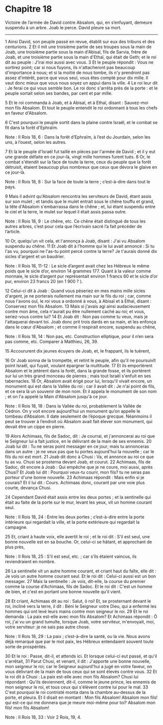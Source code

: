 # Chapitre 18

Victoire de l’armée de David contre Absalom, qui, en s’enfuyant, demeure suspendu à un arbre.
Joab le perce.
David pleure sa mort.

***

1 Ainsi David, son peuple passé en revue, établit sur eux des tribuns et des centurions. 2 Et il mit une troisième partie de ses troupes sous la main de Joab, une troisième partie sous la main d'Abisaï, fils de Sarvia, frère de Joab, et une troisième partie sous la main d'Ethaï, qui était de Geth; et le roi dit au peuple : J'irai moi aussi avec vous. 3 Et le peuple répondit : Vous ne sortirez point; car si nous fuyons, ils n'attacheront pas beaucoup d'importance à nous; et si la moitié de nous tombe, ils n'y prendront pas assez d'intérêt, parce que vous seul, vous êtes compté pour dix mille. Il vaut donc mieux que vous nous soyez un appui dans la ville. 4 Le roi leur dit : Je ferai ce qui vous semble bon. Le roi donc s'arrêta près de la porte : et le peuple sortait selon ses bandes, par cent et par mille.

5 Et le roi commanda à Joab, et à Abisaï, et à Ethaï, disant : Sauvez-moi mon fils Absalom. Et tout le peuple entendit le roi ordonnant à tous les chefs en faveur d'Absalom.


6 C'est pourquoi le peuple sortit dans la plaine contre Israël, et le combat se fit dans la forêt d'Ephraïm.

<span class="bible-note">Note : </span> II Rois 18, 6 : Dans la forêt d’Ephraïm, à l’est du Jourdain, selon les uns, à l’ouest, selon les autres.

7 Et là le peuple d'Israël fut taillé en pièces par l'armée de David ; et il y eut une grande défaite en ce jour-là, vingt mille hommes furent tués. 8 Or, le combat s'étendit sur la face de toute la terre, ceux du peuple que la forêt détruisit, étaient beaucoup plus nombreux que ceux que dévora le glaive en ce jour-là.

<span class="bible-note">Note : </span> II Rois 18, 8 : Sur la face de toute la terre ; c’est-à-dire dans tout le pays.


9 Mais il advint qu'Absalom rencontra les serviteurs de David, étant assis sur son mulet ; et tandis que le mulet entrait sous le chêne touffu et grand, la tête d'Absalom s'embarrassa dans le chêne ; et, lui étant suspendu entre le ciel et la terre, le mulet sur lequel il était assis passa outre.

<span class="bible-note">Note : </span> II Rois 18, 9 : Le chêne, etc. Ce chêne était distingué de tous les autres arbres, c’est pour cela que l’écrivain sacré l’a fait précéder de l’article.

10 Or, quelqu'un vit cela, et l'annonça à Joab, disant : J'ai vu Absalom suspendu au chêne. 11 Et Joab dit à l'homme qui le lui avait annoncé : Si tu l'as vu, pourquoi ne l'as-tu point percé contre la terre? Je t'aurais donné dix sicles d'argent et un baudrier.

<span class="bible-note">Note : </span> II Rois 18, 11-12 : Le sicle d’argent avait chez les Hébreux le même poids que le sicle d’or, environ 14 grammes 177. Quant à la valeur comme monnaie, le sicle d’argent pur représentait environ 1 francs 60 et le sicle d’or pur, environ 23 francs 20 (en 1 900 ? ).

12 Celui-ci dit à Joab : Quand vous pèseriez en mes mains mille sicles d'argent, je ne porterais nullement ma main sur le fils du roi ; car, comme nous l'avons ouï, le roi vous a ordonné à vous, à Abisaï et à Ethaï, disant : Conservez mon fils Absalom. 13 Mais si j'avais agi ainsi audacieusement contre mon âme, cela n'aurait pu être nullement caché au roi; et vous, seriez-vous contre lui? 14 Et Joab dit : Non pas comme tu veux, mais je l'attaquerai devant toi. Joab donc prit trois dards en sa main, et les enfonça dans le cœur d'Absalom ; et comme il respirait encore, suspendu au chêne,

<span class="bible-note">Note : </span> II Rois 18, 14 : Non pas, etc. Construction elliptique, pour il n’en sera pas comme, etc. Comparer à Matthieu, 26, 39.

15 Accoururent dix jeunes écuyers de Joab, et, le frappant, ils le tuèrent,


16 Or Joab sonna de la trompette, et retint le peuple, afin qu'il ne poursuivît point Israël, qui fuyait, voulant épargner la multitude. 17 Et ils emportèrent Absalom et le jetèrent dans la forêt, dans la grande fosse, et ils portèrent sur lui un très grand monceau de pierres ; mais tout Israël s'enfuit en ses tabernacles. 18 Or, Absalom avait érigé pour lui, lorsqu'il vivait encore, un monument qui est dans la Vallée du roi ; car il avait dit : Je n'ai point de fils, et ce sera là un souvenir de mon nom. Et il appela le monument de son nom ; et on l'a appelé la Main d'Absalom jusqu'à ce jour.

<span class="bible-note">Note : </span> II Rois 18, 18 : Dans la Vallée du roi, probablement la Vallée de Cédron. On y voit encore aujourd’hui un monument qu’on appelle le tombeau d’Absalom. Il date seulement de l’époque grecque. Néanmoins il peut se trouver à l’endroit où Absalom avait fait élever son monument, qui devait être un cippe en pierre.


19 Alors Achimaas, fils de Sadoc, dit : Je courrai, et j'annoncerai au roi que le Seigneur lui a fait justice, en le délivrant de la main de ses ennemis. 20 Joab lui dit : Tu ne seras point messager en ce jour; mais tu annonceras dans un autre : je ne veux pas que tu portes aujourd'hui la nouvelle ; car le fils du roi est mort. 21 Joab dit donc à Chusi : Va, et annonce au roi ce que tu as vu. Chusi se prosterna devant Joab, et courut. 22 Achimaas, fils de Sadoc, dit encore à Joab : Qui empêche que je ne coure, moi aussi, après Chusi? Et Joab lui dit : Pourquoi veux-tu courir, mon fils? tu ne seras pas porteur d'une bonne nouvelle. 23 Achimaas répondit : Mais enfin si je courais? Et il lui dit : Cours. Achimaas donc, courant par une voie plus courte, devança Chusi.


24 Cependant David était assis entre les deux portes ; et la sentinelle qui était au faite de la porte sur le mur, levant les yeux, vit un homme courant seul.

<span class="bible-note">Note : </span> II Rois 18, 24 : Entre les deux portes ; c’est-à-dire entre la porte intérieure qui regardait la ville, et la porte extérieure qui regardait la campagne.

25 Et, criant à haute voix, elle avertit le roi ; et le roi dit : S'il est seul, une bonne nouvelle est en sa bouche. Or, celui-ci se hâtant, et approchant de plus près,

<span class="bible-note">Note : </span> II Rois 18, 25 : S’il est seul, etc. ; car s’ils étaient vaincus, ils reviendraient en nombre.

26 La sentinelle vit un autre homme courant, et criant haut du faîte, elle dit : Je vois un autre homme courant seul. Et le roi dit : Celui-ci aussi est un bon messager. 27 Mais la sentinelle : Je vois, dit-elle, la course du premier comme la course d'Achimaas, fils de Sadoc. Et le roi dit : C'est un homme de bien, et c'est en portant une bonne nouvelle qu'il vient.


28 Et criant, Achimaas dit au roi : Salut, ô roi! Et, se prosternant devant le roi, incliné vers la terre, il dit : Béni le Seigneur votre Dieu, qui a enfermé les hommes qui ont levé leurs mains contre mon seigneur le roi. 29 Et le roi demanda : La paix est-elle avec mon fils Absalom? Et Achimaas répondit : Ô roi, j'ai vu un grand tumulte, lorsque Joab, votre serviteur, m'envoyait, moi, votre serviteur: je ne sais pas autre chose.

<span class="bible-note">Note : </span> II Rois 18, 29 : La paix ; c’est-à-dire la santé, ou la vie. Nous avons déjà remarqué que par le mot paix, les Hébreux entendaient souvent toute sorte de prospérités.

30 Et le roi : Passe, dit-il, et attends ici. Et lorsque celui-ci eut passé, et qu'il s'arrêtait, 31 Parut Chusi, et venant, il dit : J'apporte une bonne nouvelle, mon seigneur le roi; car le Seigneur aujourd'hui a jugé en votre faveur, on vous délivrant de la main de tous ceux qui se sont élevés contre vous. 32 Et le roi dit à Chusi : La paix est-elle avec mon fils Absalom? Chusi lui répondant : Qu'ils deviennent, dit-il, comme le jeune prince, les ennemis de mon seigneur le roi, et tous ceux qui s'élèvent contre lui pour le mal. 33 C'est pourquoi le roi contristé monta dans la chambre au-dessus de la porte, et pleura. Et il disait en montant : Mon fils Absalom! Absalom mon fils! qui est-ce qui me donnera que je meure moi-même pour toi? Absalom mon fils! mon fils Absalom!

<span class="bible-note">Note : </span> II Rois 18, 33 : Voir 2 Rois, 19, 4.

